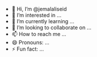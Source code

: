 - 👋 Hi, I’m @jemalaliseid
- 👀 I’m interested in ...
- 🌱 I’m currently learning ...
- 💞️ I’m looking to collaborate on ...
- 📫 How to reach me ...
- 😄 Pronouns: ...
- ⚡ Fun fact: ...

<!---
jemalaliseid/jemalaliseid is a ✨ special ✨ repository because its `README.md` (this file) appears on your GitHub profile.
You can click the Preview link to take a look at your changes.
--->
